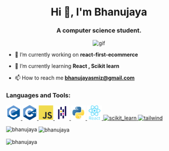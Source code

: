 
<h1 align="center">Hi 👋, I'm Bhanujaya</h1>
<h3 align="center">A computer science student.</h3>

<p align="center"> <img src="https://i.pinimg.com/originals/56/ce/8d/56ce8dd1cb7504537462f01c102f77af.gif" alt="gif" /></p>

  - 🔭 I’m currently working on **react-first-ecommerce**

- 🌱 I’m currently learning **React , Scikit learn**

- 📫 How to reach me **bhanujayasmiz@gmail.com**



<h3 align="left">Languages and Tools:</h3>
<p align="left"> <a href="https://www.cprogramming.com/" target="_blank" rel="noreferrer"> <img src="https://raw.githubusercontent.com/devicons/devicon/master/icons/c/c-original.svg" alt="c" width="40" height="40"/> </a> <a href="https://www.w3schools.com/cpp/" target="_blank" rel="noreferrer"> <img src="https://raw.githubusercontent.com/devicons/devicon/master/icons/cplusplus/cplusplus-original.svg" alt="cplusplus" width="40" height="40"/> </a> <a href="https://developer.mozilla.org/en-US/docs/Web/JavaScript" target="_blank" rel="noreferrer"> <img src="https://raw.githubusercontent.com/devicons/devicon/master/icons/javascript/javascript-original.svg" alt="javascript" width="40" height="40"/> </a> <a href="https://pandas.pydata.org/" target="_blank" rel="noreferrer"> <img src="https://raw.githubusercontent.com/devicons/devicon/2ae2a900d2f041da66e950e4d48052658d850630/icons/pandas/pandas-original.svg" alt="pandas" width="40" height="40"/> </a> <a href="https://www.python.org" target="_blank" rel="noreferrer"> <img src="https://raw.githubusercontent.com/devicons/devicon/master/icons/python/python-original.svg" alt="python" width="40" height="40"/> </a> <a href="https://reactjs.org/" target="_blank" rel="noreferrer"> <img src="https://raw.githubusercontent.com/devicons/devicon/master/icons/react/react-original-wordmark.svg" alt="react" width="40" height="40"/> </a> <a href="https://scikit-learn.org/" target="_blank" rel="noreferrer"> <img src="https://upload.wikimedia.org/wikipedia/commons/0/05/Scikit_learn_logo_small.svg" alt="scikit_learn" width="40" height="40"/> </a> <a href="https://tailwindcss.com/" target="_blank" rel="noreferrer"> <img src="https://www.vectorlogo.zone/logos/tailwindcss/tailwindcss-icon.svg" alt="tailwind" width="40" height="40"/> </a> </p>

<p><img align="left" src="https://github-readme-stats.vercel.app/api/top-langs?username=bhanujaya&show_icons=true&locale=en&layout=compact" alt="bhanujaya" /></p>

<p>&nbsp;<img align="center" src="https://github-readme-stats.vercel.app/api?username=bhanujaya&show_icons=true&locale=en" alt="bhanujaya" /></p>

<p><img align="center" src="https://github-readme-streak-stats.herokuapp.com/?user=bhanujaya&" alt="bhanujaya" /></p>
